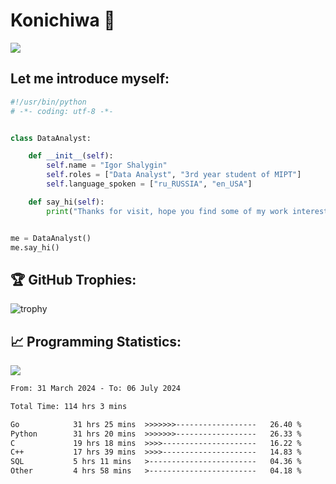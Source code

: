 # Konichiwa 👋
![](https://komarev.com/ghpvc/?username=IgorFandre&color=brightgreen)

## Let me introduce myself:
```py
#!/usr/bin/python
# -*- coding: utf-8 -*-


class DataAnalyst:

    def __init__(self):
        self.name = "Igor Shalygin"
        self.roles = ["Data Analyst", "3rd year student of MIPT"]
        self.language_spoken = ["ru_RUSSIA", "en_USA"]

    def say_hi(self):
        print("Thanks for visit, hope you find some of my work interesting.")


me = DataAnalyst()
me.say_hi()
```

## 🏆 GitHub Trophies:
![trophy](https://github-profile-trophy.vercel.app/?username=IgorFandre&title=MultiLanguage,Repositories,Commits,Experience,PullRequest,Reviews)

## 📈 Programming Statistics:

![](https://github-profile-summary-cards.vercel.app/api/cards/profile-details?username=IgorFandre&theme=solarized_dark)

<!--START_SECTION:waka-->

```txt
From: 31 March 2024 - To: 06 July 2024

Total Time: 114 hrs 3 mins

Go            31 hrs 25 mins  >>>>>>>------------------   26.40 %
Python        31 hrs 20 mins  >>>>>>>------------------   26.33 %
C             19 hrs 18 mins  >>>>---------------------   16.22 %
C++           17 hrs 39 mins  >>>>---------------------   14.83 %
SQL           5 hrs 11 mins   >------------------------   04.36 %
Other         4 hrs 58 mins   >------------------------   04.18 %
```

<!--END_SECTION:waka-->